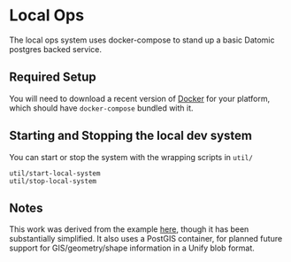 # Local Ops

The local ops system uses docker-compose to stand up a basic Datomic postgres
backed service.

## Required Setup

You will need to download a recent version of [Docker](https://docs.docker.com/get-docker/)
for your platform, which should have `docker-compose` bundled with it.

## Starting and Stopping the local dev system

You can start or stop the system with the wrapping scripts in `util/`

```
util/start-local-system
util/stop-local-system
```

## Notes

This work was derived from the example
[here](https://github.com/galuque/datomic-compose),
though it has been substantially simplified. It also uses a PostGIS container,
for planned future support for GIS/geometry/shape information in a Unify blob
format.
